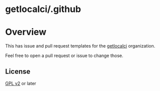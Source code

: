getlocalci/.github
===================

# Overview

This has issue and pull request templates for the [getlocalci](https://github.com/getlocalci) organization.

Feel free to open a pull request or issue to change those.

## License
[GPL v2](LICENSE) or later
